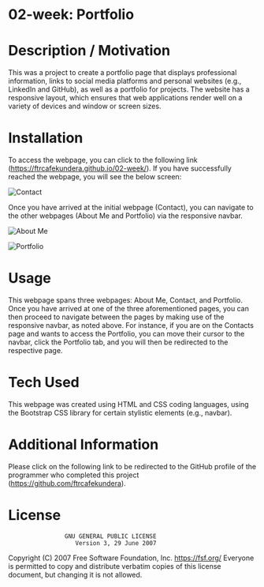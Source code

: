 # 02-week: Portfolio

# Description / Motivation

This was a project to create a portfolio page that displays professional information, links to social media platforms and personal websites (e.g., LinkedIn and GitHub), as well as a portfolio for projects. The website has a responsive layout, which ensures that web applications render well on a variety of devices and window or screen sizes. 

# Installation

To access the webpage, you can click to the following link (https://ftrcafekundera.github.io/02-week/). If you have successfully reached the webpage, you will see the below screen:

![Contact](https://user-images.githubusercontent.com/71603259/95669908-62a36a80-0b53-11eb-9815-454c1b3748b9.GIF)

Once you have arrived at the initial webpage (Contact), you can navigate to the other webpages (About Me and Portfolio) via the responsive navbar.

![About Me](https://user-images.githubusercontent.com/71603259/95669913-718a1d00-0b53-11eb-854b-e3bfc3cf6a15.GIF)

![Portfolio](https://user-images.githubusercontent.com/71603259/95669919-7c44b200-0b53-11eb-9927-526642f58647.GIF)

# Usage

This webpage spans three webpages: About Me, Contact, and Portfolio. Once you have arrived at one of the three aforementioned pages, you can then proceed to navigate between the pages by making use of the responsive navbar, as noted above.
For instance, if you are on the Contacts page and wants to access the Portfolio, you can move their cursor to the navbar, click the Portfolio tab, and you will then be redirected to the respective page.

# Tech Used

This webpage was created using HTML and CSS coding languages, using the Bootstrap CSS library for certain stylistic elements (e.g., navbar).

# Additional Information

Please click on the following link to be redirected to the GitHub profile of the programmer who completed this project (https://github.com/ftrcafekundera).

# License
                    GNU GENERAL PUBLIC LICENSE
                       Version 3, 29 June 2007

 Copyright (C) 2007 Free Software Foundation, Inc. <https://fsf.org/>
 Everyone is permitted to copy and distribute verbatim copies
 of this license document, but changing it is not allowed.
